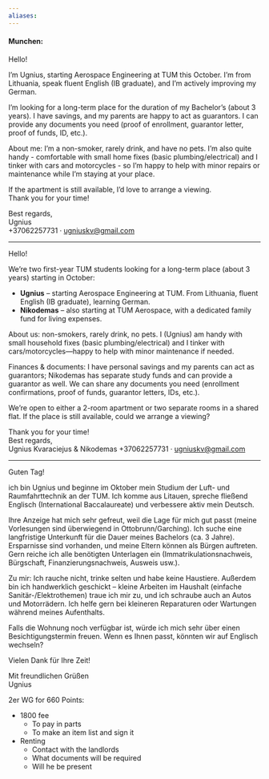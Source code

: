 ```yaml
---
aliases:
---
```

#### Munchen:

Hello!

I’m Ugnius, starting Aerospace Engineering at TUM this October. I’m from Lithuania, speak fluent English (IB graduate), and I’m actively improving my German.

I’m looking for a long-term place for the duration of my Bachelor’s (about 3 years). I have savings, and my parents are happy to act as guarantors. I can provide any documents you need (proof of enrollment, guarantor letter, proof of funds, ID, etc.).

About me: I’m a non-smoker, rarely drink, and have no pets. I’m also quite handy - comfortable with small home fixes (basic plumbing/electrical) and I tinker with cars and motorcycles - so I’m happy to help with minor repairs or maintenance while I’m staying at your place.

If the apartment is still available, I’d love to arrange a viewing.  
Thank you for your time!

Best regards,  
Ugnius  
+37062257731 · ugniuskv@gmail.com
___
Hello!

We’re two first-year TUM students looking for a long-term place (about 3 years) starting in October:

- **Ugnius** – starting Aerospace Engineering at TUM. From Lithuania, fluent English (IB graduate), learning German.
- **Nikodemas** – also starting at TUM Aerospace, with a dedicated family fund for living expenses.

About us: non-smokers, rarely drink, no pets. I (Ugnius) am handy with small household fixes (basic plumbing/electrical) and I tinker with cars/motorcycles—happy to help with minor maintenance if needed.

Finances & documents: I have personal savings and my parents can act as guarantors; Nikodemas has separate study funds and can provide a guarantor as well. We can share any documents you need (enrollment confirmations, proof of funds, guarantor letters, IDs, etc.).

We’re open to either a 2-room apartment or two separate rooms in a shared flat. If the place is still available, could we arrange a viewing?

Thank you for your time!  
Best regards,  
Ugnius Kvaraciejus & Nikodemas
+37062257731 · ugniuskv@gmail.com
___
Guten Tag!

ich bin Ugnius und beginne im Oktober mein Studium der Luft- und Raumfahrttechnik an der TUM. Ich komme aus Litauen, spreche fließend Englisch (International Baccalaureate) und verbessere aktiv mein Deutsch.

Ihre Anzeige hat mich sehr gefreut, weil die Lage für mich gut passt (meine Vorlesungen sind überwiegend in Ottobrunn/Garching). Ich suche eine langfristige Unterkunft für die Dauer meines Bachelors (ca. 3 Jahre). Ersparnisse sind vorhanden, und meine Eltern können als Bürgen auftreten. Gern reiche ich alle benötigten Unterlagen ein (Immatrikulationsnachweis, Bürgschaft, Finanzierungsnachweis, Ausweis usw.).

Zu mir: Ich rauche nicht, trinke selten und habe keine Haustiere. Außerdem bin ich handwerklich geschickt – kleine Arbeiten im Haushalt (einfache Sanitär-/Elektrothemen) traue ich mir zu, und ich schraube auch an Autos und Motorrädern. Ich helfe gern bei kleineren Reparaturen oder Wartungen während meines Aufenthalts.

Falls die Wohnung noch verfügbar ist, würde ich mich sehr über einen Besichtigungstermin freuen. Wenn es Ihnen passt, könnten wir auf Englisch wechseln?

Vielen Dank für Ihre Zeit! 

Mit freundlichen Grüßen  
Ugnius


2er WG for 660
Points:
- 1800 fee
	- To pay in parts
	- To make an item list and sign it
- Renting
	- Contact with the landlords
	- What documents will be required
	- Will he be present